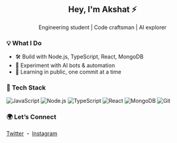 <h2 align="center">Hey, I'm Akshat ⚡</h2>
<p align="center">Engineering student | Code craftsman | AI explorer</p>


### 💡 What I Do
- 🛠️ Build with Node.js, TypeScript, React, MongoDB
- 🤖 Experiment with AI bots & automation
- 🎯 Learning in public, one commit at a time


### 🔧 Tech Stack
![JavaScript](https://img.shields.io/badge/-JS-000?style=flat&logo=javascript)
![Node.js](https://img.shields.io/badge/-Node.js-000?style=flat&logo=node.js)
![TypeScript](https://img.shields.io/badge/-TS-000?style=flat&logo=typescript)
![React](https://img.shields.io/badge/-React-000?style=flat&logo=react)
![MongoDB](https://img.shields.io/badge/-MongoDB-000?style=flat&logo=mongodb)
![Git](https://img.shields.io/badge/-Git-000?style=flat&logo=git)


### 🌍 Let’s Connect
[Twitter](https://twitter.com/aksshh_) ・ [Instagram](https://instagram.com/aksshh.exe)
